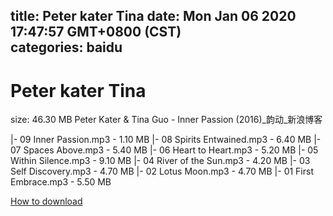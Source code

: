 
title: Peter kater Tina
date: Mon Jan 06 2020 17:47:57 GMT+0800 (CST)    
categories: baidu
---

# Peter kater Tina
size: 46.30 MB
 Peter Kater & Tina Guo - Inner Passion (2016)_韵动_新浪博客
 
|- 09 Inner Passion.mp3 - 1.10 MB
|- 08 Spirits Entwained.mp3 - 6.40 MB
|- 07 Spaces Above.mp3 - 5.40 MB
|- 06 Heart to Heart.mp3 - 5.20 MB
|- 05 Within Silence.mp3 - 9.10 MB
|- 04 River of the Sun.mp3 - 4.20 MB
|- 03 Self Discovery.mp3 - 4.70 MB
|- 02 Lotus Moon.mp3 - 4.70 MB
|- 01 First Embrace.mp3 - 5.50 MB

[How to download](https://bpcam.bemobtrk.com/go/2ceec3aa-1ca2-46d6-b9ff-aaa5c184517c?jno=1820)
